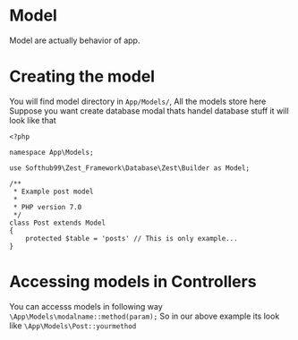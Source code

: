# Model
Model are actually behavior of app.

# Creating the model
You will find model directory in `App/Models/`, All the models store here
Suppose you want create database modal thats handel database stuff
it will look like that

	<?php

	namespace App\Models;

	use Softhub99\Zest_Framework\Database\Zest\Builder as Model;

	/**
	 * Example post model
	 *
	 * PHP version 7.0
	 */
	class Post extends Model
	{
	    protected $table = 'posts' // This is only example...
	}

# Accessing models in Controllers
You can accesss models in following way
`\App\Models\modalname::method(param);`
So in our above example its look like
`\App\Models\Post::yourmethod`
